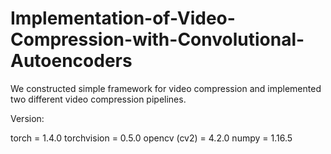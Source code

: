 # Implementation-of-Video-Compression-with-Convolutional-Autoencoders
We constructed simple framework for video compression and implemented two different video compression pipelines. 

Version:

torch = 1.4.0 
torchvision = 0.5.0
opencv (cv2) = 4.2.0
numpy = 1.16.5
